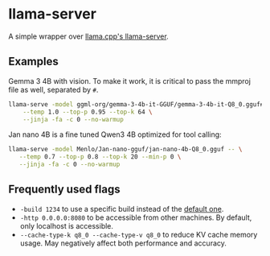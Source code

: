 # llama-server

A simple wrapper over [llama.cpp's llama-server](https://github.com/ggml-org/llama.cpp).

## Examples

Gemma 3 4B with vision. To make it work, it is critical to pass the mmproj file as well, separated by `#`.

```bash
llama-serve -model ggml-org/gemma-3-4b-it-GGUF/gemma-3-4b-it-Q8_0.gguf#mmproj-model-f16.gguf -- \
    --temp 1.0 --top-p 0.95 --top-k 64 \
    --jinja -fa -c 0 --no-warmup
```

Jan nano 4B is a fine tuned Qwen3 4B optimized for tool calling:

```bash
llama-serve -model Menlo/Jan-nano-gguf/jan-nano-4b-Q8_0.gguf -- \
   --temp 0.7 --top-p 0.8 --top-k 20 --min-p 0 \
   --jinja -fa -c 0 --no-warmup
```

## Frequently used flags

- `-build 1234` to use a specific build instead of the [default
  one](https://pkg.go.dev/github.com/maruel/genai/providers/llamacpp/llamacppsrv#BuildNumber).
- `-http 0.0.0.0:8080` to be accessible from other machines. By default, only localhost is accessible.
- `--cache-type-k q8_0 --cache-type-v q8_0` to reduce KV cache memory usage. May negatively affect both
  performance and accuracy.
